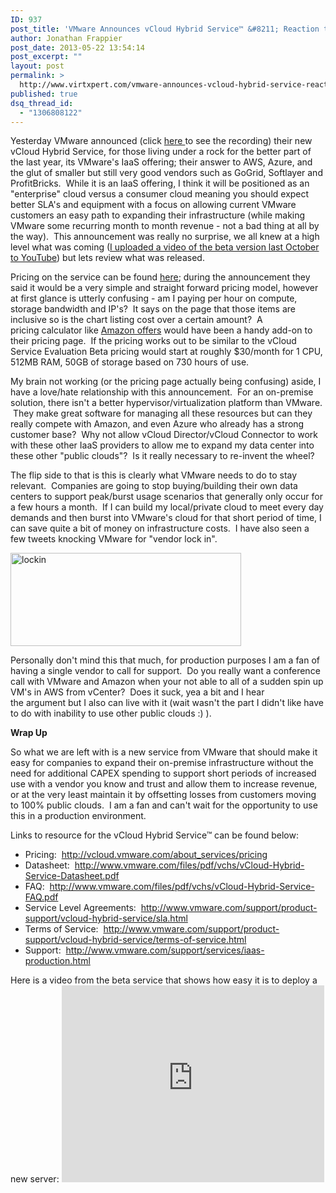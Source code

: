 ```yaml
---
ID: 937
post_title: 'VMware Announces vCloud Hybrid Service™ &#8211; Reaction to the news'
author: Jonathan Frappier
post_date: 2013-05-22 13:54:14
post_excerpt: ""
layout: post
permalink: >
  http://www.virtxpert.com/vmware-announces-vcloud-hybrid-service-reaction-to-the-news/
published: true
dsq_thread_id:
  - "1306808122"
---
```

Yesterday VMware announced (click <a href="http://www.vmware.com/now.html" target="_blank">here </a>to see the recording) their new vCloud Hybrid Service, for those living under a rock for the better part of the last year, its VMware's IaaS offering; their answer to AWS, Azure, and the glut of smaller but still very good vendors such as GoGrid, Softlayer and ProfitBricks.  While it is an IaaS offering, I think it will be positioned as an "enterprise" cloud versus a consumer cloud meaning you should expect better SLA's and equipment with a focus on allowing current VMware customers an easy path to expanding their infrastructure (while making VMware some recurring month to month revenue - not a bad thing at all by the way).  This announcement was really no surprise, we all knew at a high level what was coming (<a href="http://www.youtube.com/watch?v=ooTine8PafQ" target="_blank">I uploaded a video of the beta version last October to YouTube</a>) but lets review what was released.

Pricing on the service can be found <a href="http://vcloud.vmware.com/about_services/pricing" target="_blank">here</a>; during the announcement they said it would be a very simple and straight forward pricing model, however at first glance is utterly confusing - am I paying per hour on compute, storage bandwidth and IP's?  It says on the page that those items are inclusive so is the chart listing cost over a certain amount?  A pricing calculator like <a href="http://calculator.s3.amazonaws.com/calc5.html" target="_blank">Amazon offers</a> would have been a handy add-on to their pricing page.  If the pricing works out to be similar to the vCloud Service Evaluation Beta pricing would start at roughly $30/month for 1 CPU, 512MB RAM, 50GB of storage based on 730 hours of use.

My brain not working (or the pricing page actually being confusing) aside, I have a love/hate relationship with this announcement.  For an on-premise solution, there isn't a better hypervisor/virtualization platform than VMware.  They make great software for managing all these resources but can they really compete with Amazon, and even Azure who already has a strong customer base?  Why not allow vCloud Director/vCloud Connector to work with these other IaaS providers to allow me to expand my data center into these other "public clouds"?  Is it really necessary to re-invent the wheel?

The flip side to that is this is clearly what VMware needs to do to stay relevant.  <!--more-->Companies are going to stop buying/building their own data centers to support peak/burst usage scenarios that generally only occur for a few hours a month.  If I can build my local/private cloud to meet every day demands and then burst into VMware's cloud for that short period of time, I can save quite a bit of money on infrastructure costs.  I have also seen a few tweets knocking VMware for "vendor lock in".

<a href="http://www.virtxpert.com/wp-content/uploads/2013/05/lockin.jpg"><img class="aligncenter size-full wp-image-938" alt="lockin" src="http://www.virtxpert.com/wp-content/uploads/2013/05/lockin.jpg" width="369" height="149" /></a>

Personally don't mind this that much, for production purposes I am a fan of having a single vendor to call for support.  Do you really want a conference call with VMware and Amazon when your not able to all of a sudden spin up VM's in AWS from vCenter?  Does it suck, yea a bit and I hear the argument but I also can live with it (wait wasn't the part I didn't like have to do with inability to use other public clouds :) ).

<strong>Wrap Up</strong>

So what we are left with is a new service from VMware that should make it easy for companies to expand their on-premise infrastructure without the need for additional CAPEX spending to support short periods of increased use with a vendor you know and trust and allow them to increase revenue, or at the very least maintain it by offsetting losses from customers moving to 100% public clouds.  I am a fan and can't wait for the opportunity to use this in a production environment.

Links to resource for the vCloud Hybrid Service™ can be found below:
<ul>
	<li>Pricing:  <a href="http://vcloud.vmware.com/about_services/pricing">http://vcloud.vmware.com/about_services/pricing</a></li>
	<li>Datasheet:  <a href="http://www.vmware.com/files/pdf/vchs/vCloud-Hybrid-Service-Datasheet.pdf">http://www.vmware.com/files/pdf/vchs/vCloud-Hybrid-Service-Datasheet.pdf</a></li>
	<li>FAQ:  <a href="http://www.vmware.com/files/pdf/vchs/vCloud-Hybrid-Service-FAQ.pdf">http://www.vmware.com/files/pdf/vchs/vCloud-Hybrid-Service-FAQ.pdf</a></li>
	<li>Service Level Agreements:  <a href="http://www.vmware.com/support/product-support/vcloud-hybrid-service/sla.html">http://www.vmware.com/support/product-support/vcloud-hybrid-service/sla.html</a></li>
	<li>Terms of Service:  <a href="http://www.vmware.com/support/product-support/vcloud-hybrid-service/terms-of-service.html">http://www.vmware.com/support/product-support/vcloud-hybrid-service/terms-of-service.html</a></li>
	<li>Support:  <a href="http://www.vmware.com/support/services/iaas-production.html">http://www.vmware.com/support/services/iaas-production.html</a></li>
</ul>
Here is a video from the beta service that shows how easy it is to deploy a new server:

<iframe src="http://www.youtube.com/embed/ooTine8PafQ" height="315" width="420" allowfullscreen="" frameborder="0"></iframe>